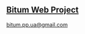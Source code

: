 <h2>
    <a href='https://dmitriy-1986.github.io/Bitum-web-project/'>
      Bitum Web Project
    </a>
</h2>

bitum.pp.ua@gmail.com
<!-- ddf110986 -->
